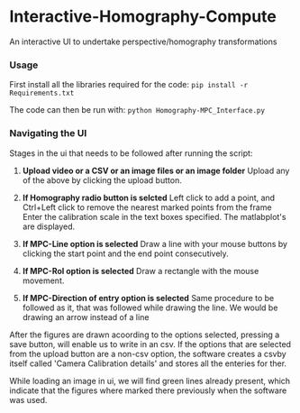 
# Interactive-Homography-Compute

An interactive UI to undertake perspective/homography transformations

### Usage

First install all the libraries required for the code:  `pip install -r Requirements.txt`

The code can then be run with: `python Homography-MPC_Interface.py`

### Navigating the UI
Stages in the ui that needs to be followed after running the script:

1. **Upload video or a CSV or an image files or an image folder** 
Upload any of the above by clicking the upload button.

2. **If Homography radio button is selcted**
Left click to add a point, and Ctrl+Left click to remove the nearest marked points from the frame
Enter the calibration scale in the text boxes specified.
The matlabplot's are displayed. 

3. **If MPC-Line option is selected**
Draw a line with your mouse buttons by clicking the start point and the end point consecutively.

4. **If MPC-RoI option is selected**
Draw a rectangle with the mouse movement.

5. **If MPC-Direction of entry option is selected**
Same procedure to be followed as it, that was followed while drawing the line. We would be drawing an arrow instead of a line

After the figures are drawn acoording to the options selected, pressing a save button, will enable us to write in an csv. If the options that are selected from the upload button are a non-csv option, the software creates a csvby itself called 'Camera Calibration details' and stores all the enteries for ther.

While loading an image in ui, we will find green lines already present, which indicate that the figures where marked there previously when the software was used.
